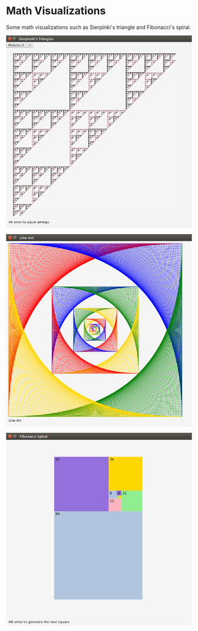 # Math Visualizations

Some math visualizations such as Sierpinki's triangle and Fibonacci's spiral.

![sierpinski](sierpinskisc.png)

![lineart](lineart.png)

![fibonacci](fibsc.png)

